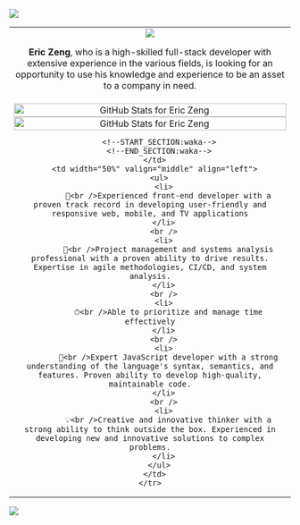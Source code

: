 <p align="left">
  <img src="https://readme-typing-svg.herokuapp.com?color=f664d9&size=32&duration=4000&vCenter=true&width=600&height=80&lines=Hi%2C+I+am+Eric+Zeng+👋;I+am+a+Javascript+Developer...;Front-End+Developer...;DevOps+Engineer." />
</p>

<table align="center">
  <tbody>
    <tr>
      <td colspan="2" valign="middle" align="center">
        <img src="https://github-readme-activity-graph.cyclic.app/graph?username=baymax44&color=f664d9&point=f664d9&bg_color=291b3e&hide_border=true" />
        <p>
          <b>Eric Zeng</b>, who is a high-skilled full-stack developer with extensive experience in the various fields, is looking for an opportunity to use his knowledge and experience to be an asset to a company in need.
        </p>
      </td>
    </tr>
    <tr>
      <td width="50%" valign="middle" align="center">
        <img src="https://github-readme-streak-stats.herokuapp.com/?user=baymax44&theme=jolly&hide_border=true" alt="GitHub Stats for Eric Zeng" width="100%" />
        <img src="https://github-readme-stats.vercel.app/api?username=baymax44&show_icons=true&include_all_commits=true&count_private=true&theme=jolly&hide_border=true" alt="GitHub Stats for Eric Zeng" width="100%" />
        
        <!--START_SECTION:waka-->
        <!--END_SECTION:waka-->
      </td>
      <td width="50%" valign="middle" align="left">
        <ul>
          <li>
            🥷<br />Experienced front-end developer with a proven track record in developing user-friendly and responsive web, mobile, and TV applications
          </li>
          <br />
          <li>
            🎩<br />Project management and systems analysis professional with a proven ability to drive results. Expertise in agile methodologies, CI/CD, and system analysis.
          </li>
          <br />
          <li>
            ⏱<br />Able to prioritize and manage time effectively
          </li>
          <br />
          <li>
            🔬<br />Expert JavaScript developer with a strong understanding of the language's syntax, semantics, and features. Proven ability to develop high-quality, maintainable code.
          </li>
          <br />
          <li>
            💡<br />Creative and innovative thinker with a strong ability to think outside the box. Experienced in developing new and innovative solutions to complex problems.
          </li>
        </ul>
      </td>
    </tr>
  </tbody>
</table>

![](https://komarev.com/ghpvc/?username=baymax44&color=blueviolet)
